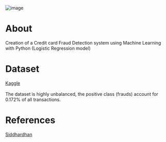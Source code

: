 ![image](https://github.com/aarmintia/Credit_Card_Fraud_Detection/assets/145073683/2e702d02-0140-45af-9312-148291c344a7')
>

<h1>About</h1>
Creation of a Credit card Fraud Detection system using Machine Learning with Python (Logistic Regression model)

<h1>Dataset</h1>
<a href='https://www.kaggle.com/datasets/mlg-ulb/creditcardfraud'>Kaggle</a>
<br>
<br>
The dataset is highly unbalanced, the positive class (frauds) account for 0.172% of all transactions.

<h1>References</h1>
<a href='https://www.youtube.com/watch?v=NCgjcHLFNDg'>Siddhardhan</a>
